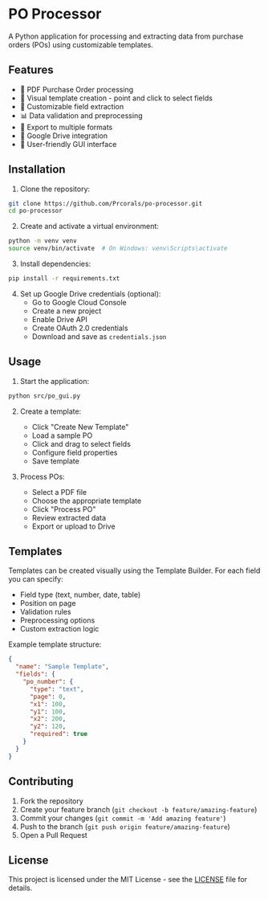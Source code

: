 # PO Processor

A Python application for processing and extracting data from purchase orders (POs) using customizable templates.

## Features

- 📄 PDF Purchase Order processing
- 🎯 Visual template creation - point and click to select fields
- 🔧 Customizable field extraction
- 📊 Data validation and preprocessing
- 💾 Export to multiple formats
- 🔄 Google Drive integration
- 🎨 User-friendly GUI interface

## Installation

1. Clone the repository:
```bash
git clone https://github.com/Prcorals/po-processor.git
cd po-processor
```

2. Create and activate a virtual environment:
```bash
python -m venv venv
source venv/bin/activate  # On Windows: venv\Scripts\activate
```

3. Install dependencies:
```bash
pip install -r requirements.txt
```

4. Set up Google Drive credentials (optional):
   - Go to Google Cloud Console
   - Create a new project
   - Enable Drive API
   - Create OAuth 2.0 credentials
   - Download and save as `credentials.json`

## Usage

1. Start the application:
```bash
python src/po_gui.py
```

2. Create a template:
   - Click "Create New Template"
   - Load a sample PO
   - Click and drag to select fields
   - Configure field properties
   - Save template

3. Process POs:
   - Select a PDF file
   - Choose the appropriate template
   - Click "Process PO"
   - Review extracted data
   - Export or upload to Drive

## Templates

Templates can be created visually using the Template Builder. For each field you can specify:

- Field type (text, number, date, table)
- Position on page
- Validation rules
- Preprocessing options
- Custom extraction logic

Example template structure:
```json
{
  "name": "Sample Template",
  "fields": {
    "po_number": {
      "type": "text",
      "page": 0,
      "x1": 100,
      "y1": 100,
      "x2": 200,
      "y2": 120,
      "required": true
    }
  }
}
```

## Contributing

1. Fork the repository
2. Create your feature branch (`git checkout -b feature/amazing-feature`)
3. Commit your changes (`git commit -m 'Add amazing feature'`)
4. Push to the branch (`git push origin feature/amazing-feature`)
5. Open a Pull Request

## License

This project is licensed under the MIT License - see the [LICENSE](LICENSE) file for details.